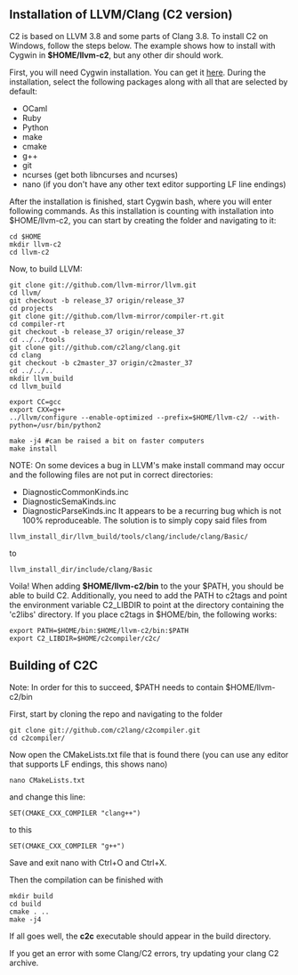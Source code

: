 
## Installation of LLVM/Clang (C2 version)
C2 is based on LLVM 3.8 and some parts of Clang 3.8.
To install C2 on Windows, follow the steps below. The example shows
how to install with Cygwin in **$HOME/llvm-c2**, but any other dir should work.

First, you will need Cygwin installation. You can get it [here](https://cygwin.com/install.html).
During the installation, select the following packages along with all that are selected
by default:

* OCaml
* Ruby
* Python
* make
* cmake
* g++
* git
* ncurses (get both libncurses and ncurses)
* nano (if you don't have any other text editor supporting LF line endings)

After the installation is finished, start Cygwin bash, where you will enter following commands.
As this installation is counting with installation into $HOME/llvm-c2, you can start by creating
the folder and navigating to it:
```
cd $HOME
mkdir llvm-c2
cd llvm-c2
```

Now, to build LLVM:
```
git clone git://github.com/llvm-mirror/llvm.git
cd llvm/
git checkout -b release_37 origin/release_37
cd projects
git clone git://github.com/llvm-mirror/compiler-rt.git
cd compiler-rt
git checkout -b release_37 origin/release_37
cd ../../tools
git clone git://github.com/c2lang/clang.git
cd clang
git checkout -b c2master_37 origin/c2master_37
cd ../../..
mkdir llvm_build
cd llvm_build

export CC=gcc
export CXX=g++
../llvm/configure --enable-optimized --prefix=$HOME/llvm-c2/ --with-python=/usr/bin/python2

make -j4 #can be raised a bit on faster computers
make install
```
NOTE:
On some devices a bug in LLVM's make install command may occur and the following files are not put in correct directories:
* DiagnosticCommonKinds.inc
* DiagnosticSemaKinds.inc
* DiagnosticParseKinds.inc
It appears to be a recurring bug which is not 100% reproduceable. The solution is to simply copy
said files from 
```
llvm_install_dir/llvm_build/tools/clang/include/clang/Basic/
``` 
to
```
llvm_install_dir/include/clang/Basic
```


Voila! When adding **$HOME/llvm-c2/bin** to the your $PATH, you should be able
to build C2. Additionally, you need to add the PATH to c2tags and point the
environment variable C2_LIBDIR to point at the directory containing the 'c2libs'
directory. If you place c2tags in $HOME/bin, the following works:
```
export PATH=$HOME/bin:$HOME/llvm-c2/bin:$PATH
export C2_LIBDIR=$HOME/c2compiler/c2c/
```

## Building of C2C
Note: In order for this to succeed, $PATH needs to contain $HOME/llvm-c2/bin

First, start by cloning the repo and navigating to the folder
```
git clone git://github.com/c2lang/c2compiler.git
cd c2compiler/
```
Now open the CMakeLists.txt file that is found there (you can use any editor that supports LF endings,
this shows nano)
```
nano CMakeLists.txt
```
and change this line:
```
SET(CMAKE_CXX_COMPILER "clang++")
```
to this
```
SET(CMAKE_CXX_COMPILER "g++")
```
Save and exit nano with Ctrl+O and Ctrl+X.

Then the compilation can be finished with
```
mkdir build
cd build
cmake . ..
make -j4
```
If all goes well, the **c2c** executable should appear in the build directory.

If you get an error with some Clang/C2 errors, try updating your clang C2 archive.


